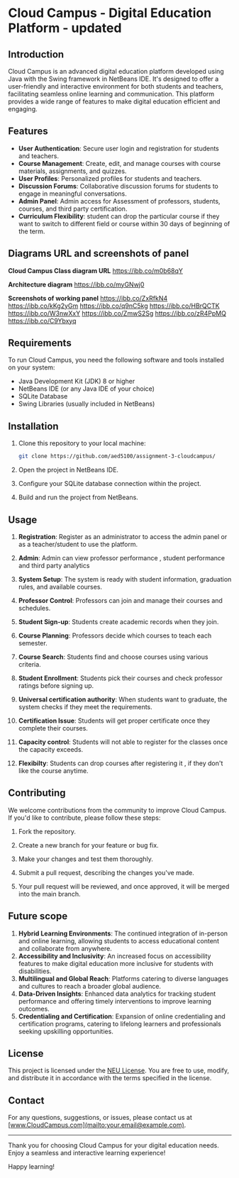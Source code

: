# Cloud Campus - Digital Education Platform - updated

## Introduction

Cloud Campus is an advanced digital education platform developed using Java with the Swing framework in NetBeans IDE. It's designed to offer a user-friendly and interactive environment for both students and teachers, facilitating seamless online learning and communication. This platform provides a wide range of features to make digital education efficient and engaging.

## Features

- **User Authentication**: Secure user login and registration for students and teachers.
- **Course Management**: Create, edit, and manage courses with course materials, assignments, and quizzes.
- **User Profiles**: Personalized profiles for students and teachers.
- **Discussion Forums**: Collaborative discussion forums for students to engage in meaningful conversations.
- **Admin Panel**: Admin access for Assessment of professors, students, courses, and third party certification.
- **Curriculum Flexibility**: student can drop the particular course if they want to switch to different field or course within 30 days of beginning of the term.

## Diagrams URL and screenshots of panel

**Cloud Campus Class diagram URL**
https://ibb.co/m0b68qY

**Architecture diagram**
https://ibb.co/myGNwj0

**Screenshots of working panel**
https://ibb.co/ZxRfkN4
https://ibb.co/kKg2yGm
https://ibb.co/q9nC5kg
https://ibb.co/HBrQCTK
https://ibb.co/W3nwXxY
https://ibb.co/ZmwS2Sg
https://ibb.co/zR4PpMQ
https://ibb.co/C9Ybxyq


## Requirements

To run Cloud Campus, you need the following software and tools installed on your system:

- Java Development Kit (JDK) 8 or higher
- NetBeans IDE (or any Java IDE of your choice)
- SQLite Database
- Swing Libraries (usually included in NetBeans)

## Installation

1. Clone this repository to your local machine:

    ```bash
    git clone https://github.com/aed5100/assignment-3-cloudcampus/
    ```

2. Open the project in NetBeans IDE.

3. Configure your SQLite database connection within the project.

4. Build and run the project from NetBeans.

## Usage

1. **Registration**: Register as an administrator to access the admin panel or as a teacher/student to use the platform.

2. **Admin**: Admin can view professor performance , student performance and third party analytics

3. **System Setup**: The system is ready with student information, graduation rules, and available courses.

4. **Professor Control**: Professors can join and manage their courses and schedules.

5. **Student Sign-up**: Students create academic records when they join.

6. **Course Planning**: Professors decide which courses to teach each semester.

7. **Course Search**: Students find and choose courses using various criteria.

8. **Student Enrollment**: Students pick their courses and check professor ratings before signing up.

9. **Universal certification authority**: When students want to graduate, the system checks if they meet the requirements.

10. **Certification Issue**: Students will get proper certificate once they complete their courses.

11. **Capacity control**: Students will not able to register for the classes once the capacity exceeds.

10. **Flexibilty**: Students can drop courses after registering it , if they don't like the course anytime.





## Contributing

We welcome contributions from the community to improve Cloud Campus. If you'd like to contribute, please follow these steps:

1. Fork the repository.

2. Create a new branch for your feature or bug fix.

3. Make your changes and test them thoroughly.

4. Submit a pull request, describing the changes you've made.

5. Your pull request will be reviewed, and once approved, it will be merged into the main branch.

## Future scope

1. **Hybrid Learning Environments**: The continued integration of in-person and online learning, allowing students to access educational content and collaborate     from anywhere.
2. **Accessibility and Inclusivity**: An increased focus on accessibility features to make digital education more inclusive for students with disabilities.
3. **Multilingual and Global Reach**: Platforms catering to diverse languages and cultures to reach a broader global audience.
4. **Data-Driven Insights**: Enhanced data analytics for tracking student performance and offering timely interventions to improve learning outcomes.
5. **Credentialing and Certification**: Expansion of online credentialing and certification programs, catering to lifelong learners and professionals seeking upskilling opportunities.

## License

This project is licensed under the [NEU License](LICENSE.md). You are free to use, modify, and distribute it in accordance with the terms specified in the license.

## Contact

For any questions, suggestions, or issues, please contact us at [www.CloudCampus.com](mailto:your.email@example.com).

---

Thank you for choosing Cloud Campus for your digital education needs. Enjoy a seamless and interactive learning experience!

Happy learning!
